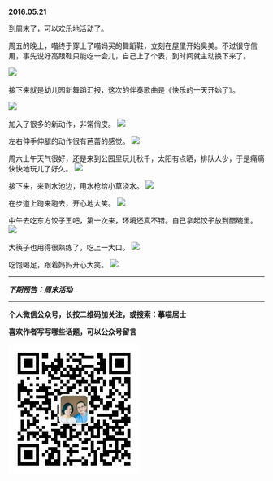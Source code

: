 **2016.05.21**

到周末了，可以欢乐地活动了。

周五的晚上，喵终于穿上了喵妈买的舞蹈鞋，立刻在屋里开始臭美。不过很守信用，事先说好高跟鞋只能吃一会儿，自己上了个表，到时间就主动换下来了。

![](http://upload-images.jianshu.io/upload_images/51001-60d562e28fa8a656.jpg?imageMogr2/auto-orient/strip%7CimageView2/2/w/1240)

接下来就是幼儿园新舞蹈汇报，这次的伴奏歌曲是《快乐的一天开始了》。

![](http://upload-images.jianshu.io/upload_images/51001-5d077ae8ac6b4f56.jpg?imageMogr2/auto-orient/strip%7CimageView2/2/w/1240)

加入了很多的新动作，非常俏皮。
![](http://upload-images.jianshu.io/upload_images/51001-3fd79ea2d64a826e.jpg?imageMogr2/auto-orient/strip%7CimageView2/2/w/1240)

左右伸手伸腿的动作很有芭蕾的感觉。
![](http://upload-images.jianshu.io/upload_images/51001-108d9143cfc2d28c.jpg?imageMogr2/auto-orient/strip%7CimageView2/2/w/1240)

周六上午天气很好，还是来到公园里玩儿秋千，太阳有点晒，排队人少，于是痛痛快快地玩儿了好久。
![](http://upload-images.jianshu.io/upload_images/51001-38b965ed5585433c.jpg?imageMogr2/auto-orient/strip%7CimageView2/2/w/1240)

接下来，来到水池边，用水枪给小草浇水。
![](http://upload-images.jianshu.io/upload_images/51001-21f749c931b21945.jpg?imageMogr2/auto-orient/strip%7CimageView2/2/w/1240)

在步道上跑来跑去，开心地大笑。
![](http://upload-images.jianshu.io/upload_images/51001-d3d4b5916b305617.jpg?imageMogr2/auto-orient/strip%7CimageView2/2/w/1240)

中午去吃东方饺子王吧，第一次来，环境还真不错。自己拿起饺子放到醋碗里。
![](http://upload-images.jianshu.io/upload_images/51001-e2b4d326194ff6d9.jpg?imageMogr2/auto-orient/strip%7CimageView2/2/w/1240)

大筷子也用得很熟练了，吃上一大口。
![](http://upload-images.jianshu.io/upload_images/51001-d9450411e2a067d6.jpg?imageMogr2/auto-orient/strip%7CimageView2/2/w/1240)

吃饱喝足，跟着妈妈开心大笑。
![](http://upload-images.jianshu.io/upload_images/51001-ed31a16921cafbb9.jpg?imageMogr2/auto-orient/strip%7CimageView2/2/w/1240)

***

***下期预告：周末活动***

***


**个人微信公众号，长按二维码加关注，或搜索：摹喵居士**

**喜欢作者写写哪些话题，可以公众号留言**

![](https://github.com/jiluofu/jiluofu.github.com/raw/master/momiaojushi/static/qrcode.jpg)
